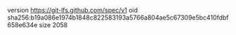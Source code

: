 version https://git-lfs.github.com/spec/v1
oid sha256:b19a086e1974b1848c822583193a5766a804ae5c67309e5bc410fdbf658e634e
size 2058
